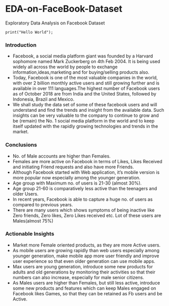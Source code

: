 # EDA-on-FaceBook-Dataset
Exploratory Data Analysis on Facebook Dataset

```
print("Hello World");
```

### Introduction
- Facebook, a social media platform giant was founded by a Harvard sophomore named Mark Zuckerberg on 4th Feb 2004. It is being used widely all across the world by people to exchange information,ideas,marketing and for buying/selling products also.
- Today, Facebook is one of the most valuable companies in the world, with over 2 billion monthly active users and still growing further and is available in over 111 languages.The highest number of Facebook users as of October 2018 are from India and the United States, followed by Indonesia, Brazil and Mexico.
- We shall study the data set of some of these facebook users and will understand and find the trends and insight from the available data. Such insights can be very valuable to the company to continue to grow and be (remain) the No. 1 social media platform in the world and to keep itself updated with the rapidly growing technologies and trends in the market.

### Conclusions
- No. of Male accounts are higher than Females.
- Females are more active on Facebook in terms of Likes, Likes Received and initiating Friend requests and also have more Friends.
- Although Facebook started with Web application, it’s mobile version is more popular now especially among the younger generation.
- Age group with Maximum no. of users is 21-30 (almost 30%).
- Age group 21-60 is comparatively less active than the teenagers and older Users.
- In recent years, Facebook is able to capture a huge no. of users as compared to previous years.
- There are many users which shows symptoms of being inactive like Zero friends, Zero likes, Zero Likes received etc. Lot of these users are Males(almost 75%)


### Actionable Insights
- Market more Female oriented products, as they are more Active users.
- As mobile users are growing rapidly than web users especially among younger generation, make mobile app more user friendly and improve user experience so that even older generation can use mobile apps.
- Max users are young generation, introduce some new products for adults and old generations by monitoring their activities so that their numbers can also increase, especially for male senior citizens.
- As Males users are higher than Females, but still less active, introduce some new products and features which can keep Males engaged on Facebook likes Games, so that they can be retained as Fb users and be Active.
